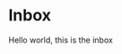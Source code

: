 # Inbox

Hello world, this is the inbox
  
[//begin]: # "Autogenerated link references for markdown compatibility"
[todo]: todo "Todo"
[//end]: # "Autogenerated link references"
